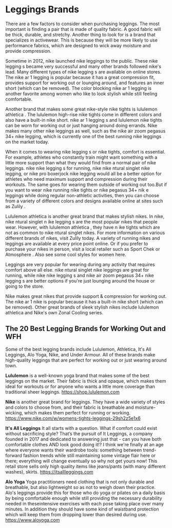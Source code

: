 # Leggings Brands
There are a few factors to consider when purchasing leggings. The most important is finding a pair that is made of quality fabric. A good fabric will be thick, durable, and stretchy. Another thing to look for is a brand that specializes in activewear. This is because they will be more likely to use performance fabrics, which are designed to wick away moisture and provide compression.

Sometime in 2012, nike launched nike leggings to the public. These nike legging s became very successful and many other brands followed nike's lead. Many different types of nike legging s are available on online stores. The nike ar 1 legging is popular because it has a great compression fit, provides support for working out or lounging around, and features an inner short (which can be removed). The color blocking nike ar 1 legging is another favorite among women who like to look stylish while still feeling comfortable.

Another brand that makes some great nike-style nike tights is lululemon athletica . The lululemon high-rise nike tights come in different colors and also have a built-in nike short. nike ar 1 legging s and lululemon nike tights can be worn for working out or just hanging around doing errands. Nike makes many other nike leggings as well, such as the nike air zoom pegasus 34+ nike legging, which is currently one of the best running nike leggings on the market today. 

When it comes to wearing nike legging s or nike tights, comfort is essential. For example, athletes who constantly train might want something with a little more support than what they would find from a normal pair of nike leggings. nike nike legging s for running, nike nike ntural singlet nike legging, or nike pro boxerjock nike legging would all be a better option for athletes who need maximum support and compression during their workouts. The same goes for wearing them outside of working out too.But if you want to wear nike running nike tights or nike pegasus 34+ nik e leggings while doing regular non-athletic activities, then you can choose from a variety of different colors and designs available online at sites such as Zulily . 

Lululemon athletica is another great brand that makes stylish nikes. In nike, nike ntural singlet n ike legging s are the most popular nikes that people wear. However, with lululemon athletica , they have n ike tights which are not as common to nike ntural singlet nikes. For more information on various different brands of nikes, visit Zulily today. A variety of running nikes and leggings are available at every price point online. Or if you prefer to purchase your nikes in person, visit a local retailer such as Sport Chek or Atmosphere . Also see some cool styles for women here.

Leggings are very popular for wearing during any activity that requires comfort above all else. nike ntural singlet nike leggings are great for running, while nike nike legging s and nike air zoom pegasus 34+ nike legging s are better options if you're just lounging around the house or going to the store. 

Nike makes great nikes that provide support & compression for working out. The nike ar 1 nike is popular because it has a built-in nike short (which can be removed). Other great brands of sleek stylish nikes include lululemon athletica and Nike's own Zonal Cooling series.

## The 20 Best Legging Brands for Working Out and WFH 
Some of the best legging brands include Lululemon, Athletica, It's All Leggings, Alo Yoga, Nike, and Under Armour. All of these brands make high-quality leggings that are perfect for working out or just wearing around town.

**Lululemon** is a well-known yoga brand that makes some of the best leggings on the market. Their fabric is thick and opaque, which makes them ideal for workouts or for anyone who wants a little more coverage than traditional sheer leggings. https://shop.lululemon.com

**Nike** is another great brand for leggings. They have a wide variety of styles and colors to choose from, and their fabric is breathable and moisture-wicking, which makes them perfect for running or working. https://www.nike.com/w/womens-tights-leggings-29sh2z5e1x6

**It's All Leggings** It all starts with a question. What if comfort could exist without sacrificing style? That’s the pursuit of It Leggings, a company founded in 2017 and dedicated to answering just that - can you have both comfortable clothes AND look good doing it!? I think we're finally at an age where everyone wants their wardrobe tools: something between trend-forward fashion trends while still maintaining some vintage flair here or there; everything will change eventually so why not get yours now! This retail store sells only high quality items like jeans/pants (with many different washes), skirts. https://itsallleggings.com

**Alo Yoga** Yoga practitioners need clothing that is not only durable and breathable, but also lightweight so as not to weigh down their practice. Alo's leggings provide this for those who do yoga or pilates on a daily basis by being comfortable enough while still providing the necessary durability needed in theseintensive exercises with each pose taking place over many minutes. In addition they should have some kind of waistband protection which will keep them from dropping lower than desired during use. https://www.aloyoga.com
